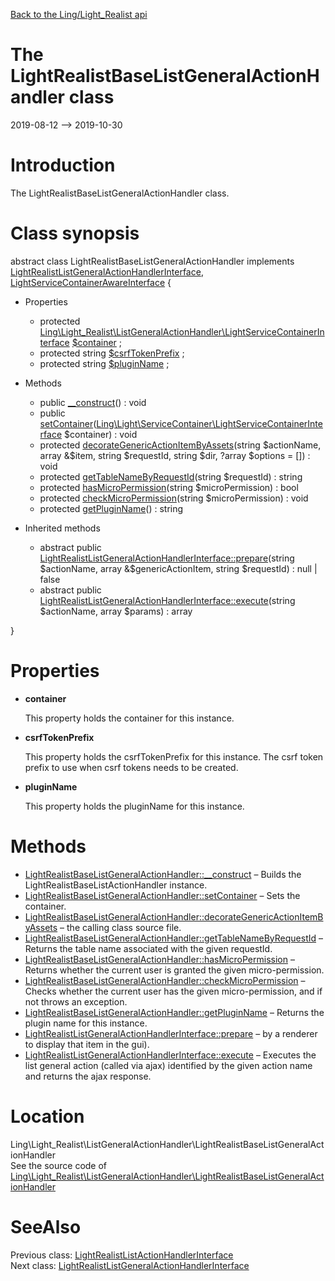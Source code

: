 [Back to the Ling/Light_Realist api](https://github.com/lingtalfi/Light_Realist/blob/master/doc/api/Ling/Light_Realist.md)



The LightRealistBaseListGeneralActionHandler class
================
2019-08-12 --> 2019-10-30






Introduction
============

The LightRealistBaseListGeneralActionHandler class.



Class synopsis
==============


abstract class <span class="pl-k">LightRealistBaseListGeneralActionHandler</span> implements [LightRealistListGeneralActionHandlerInterface](https://github.com/lingtalfi/Light_Realist/blob/master/doc/api/Ling/Light_Realist/ListGeneralActionHandler/LightRealistListGeneralActionHandlerInterface.md), [LightServiceContainerAwareInterface](https://github.com/lingtalfi/Light/blob/master/doc/api/Ling/Light/ServiceContainer/LightServiceContainerAwareInterface.md) {

- Properties
    - protected [Ling\Light_Realist\ListGeneralActionHandler\LightServiceContainerInterface](https://github.com/lingtalfi/Light/blob/master/doc/api/Ling/Light/ServiceContainer/LightServiceContainerInterface.md) [$container](#property-container) ;
    - protected string [$csrfTokenPrefix](#property-csrfTokenPrefix) ;
    - protected string [$pluginName](#property-pluginName) ;

- Methods
    - public [__construct](https://github.com/lingtalfi/Light_Realist/blob/master/doc/api/Ling/Light_Realist/ListGeneralActionHandler/LightRealistBaseListGeneralActionHandler/__construct.md)() : void
    - public [setContainer](https://github.com/lingtalfi/Light_Realist/blob/master/doc/api/Ling/Light_Realist/ListGeneralActionHandler/LightRealistBaseListGeneralActionHandler/setContainer.md)([Ling\Light\ServiceContainer\LightServiceContainerInterface](https://github.com/lingtalfi/Light/blob/master/doc/api/Ling/Light/ServiceContainer/LightServiceContainerInterface.md) $container) : void
    - protected [decorateGenericActionItemByAssets](https://github.com/lingtalfi/Light_Realist/blob/master/doc/api/Ling/Light_Realist/ListGeneralActionHandler/LightRealistBaseListGeneralActionHandler/decorateGenericActionItemByAssets.md)(string $actionName, array &$item, string $requestId, string $dir, ?array $options = []) : void
    - protected [getTableNameByRequestId](https://github.com/lingtalfi/Light_Realist/blob/master/doc/api/Ling/Light_Realist/ListGeneralActionHandler/LightRealistBaseListGeneralActionHandler/getTableNameByRequestId.md)(string $requestId) : string
    - protected [hasMicroPermission](https://github.com/lingtalfi/Light_Realist/blob/master/doc/api/Ling/Light_Realist/ListGeneralActionHandler/LightRealistBaseListGeneralActionHandler/hasMicroPermission.md)(string $microPermission) : bool
    - protected [checkMicroPermission](https://github.com/lingtalfi/Light_Realist/blob/master/doc/api/Ling/Light_Realist/ListGeneralActionHandler/LightRealistBaseListGeneralActionHandler/checkMicroPermission.md)(string $microPermission) : void
    - protected [getPluginName](https://github.com/lingtalfi/Light_Realist/blob/master/doc/api/Ling/Light_Realist/ListGeneralActionHandler/LightRealistBaseListGeneralActionHandler/getPluginName.md)() : string

- Inherited methods
    - abstract public [LightRealistListGeneralActionHandlerInterface::prepare](https://github.com/lingtalfi/Light_Realist/blob/master/doc/api/Ling/Light_Realist/ListGeneralActionHandler/LightRealistListGeneralActionHandlerInterface/prepare.md)(string $actionName, array &$genericActionItem, string $requestId) : null | false
    - abstract public [LightRealistListGeneralActionHandlerInterface::execute](https://github.com/lingtalfi/Light_Realist/blob/master/doc/api/Ling/Light_Realist/ListGeneralActionHandler/LightRealistListGeneralActionHandlerInterface/execute.md)(string $actionName, array $params) : array

}




Properties
=============

- <span id="property-container"><b>container</b></span>

    This property holds the container for this instance.
    
    

- <span id="property-csrfTokenPrefix"><b>csrfTokenPrefix</b></span>

    This property holds the csrfTokenPrefix for this instance.
    The csrf token prefix to use when csrf tokens needs to be created.
    
    

- <span id="property-pluginName"><b>pluginName</b></span>

    This property holds the pluginName for this instance.
    
    



Methods
==============

- [LightRealistBaseListGeneralActionHandler::__construct](https://github.com/lingtalfi/Light_Realist/blob/master/doc/api/Ling/Light_Realist/ListGeneralActionHandler/LightRealistBaseListGeneralActionHandler/__construct.md) &ndash; Builds the LightRealistBaseListActionHandler instance.
- [LightRealistBaseListGeneralActionHandler::setContainer](https://github.com/lingtalfi/Light_Realist/blob/master/doc/api/Ling/Light_Realist/ListGeneralActionHandler/LightRealistBaseListGeneralActionHandler/setContainer.md) &ndash; Sets the container.
- [LightRealistBaseListGeneralActionHandler::decorateGenericActionItemByAssets](https://github.com/lingtalfi/Light_Realist/blob/master/doc/api/Ling/Light_Realist/ListGeneralActionHandler/LightRealistBaseListGeneralActionHandler/decorateGenericActionItemByAssets.md) &ndash; the calling class source file.
- [LightRealistBaseListGeneralActionHandler::getTableNameByRequestId](https://github.com/lingtalfi/Light_Realist/blob/master/doc/api/Ling/Light_Realist/ListGeneralActionHandler/LightRealistBaseListGeneralActionHandler/getTableNameByRequestId.md) &ndash; Returns the table name associated with the given requestId.
- [LightRealistBaseListGeneralActionHandler::hasMicroPermission](https://github.com/lingtalfi/Light_Realist/blob/master/doc/api/Ling/Light_Realist/ListGeneralActionHandler/LightRealistBaseListGeneralActionHandler/hasMicroPermission.md) &ndash; Returns whether the current user is granted the given micro-permission.
- [LightRealistBaseListGeneralActionHandler::checkMicroPermission](https://github.com/lingtalfi/Light_Realist/blob/master/doc/api/Ling/Light_Realist/ListGeneralActionHandler/LightRealistBaseListGeneralActionHandler/checkMicroPermission.md) &ndash; Checks whether the current user has the given micro-permission, and if not throws an exception.
- [LightRealistBaseListGeneralActionHandler::getPluginName](https://github.com/lingtalfi/Light_Realist/blob/master/doc/api/Ling/Light_Realist/ListGeneralActionHandler/LightRealistBaseListGeneralActionHandler/getPluginName.md) &ndash; Returns the plugin name for this instance.
- [LightRealistListGeneralActionHandlerInterface::prepare](https://github.com/lingtalfi/Light_Realist/blob/master/doc/api/Ling/Light_Realist/ListGeneralActionHandler/LightRealistListGeneralActionHandlerInterface/prepare.md) &ndash; by a renderer to display that item in the gui).
- [LightRealistListGeneralActionHandlerInterface::execute](https://github.com/lingtalfi/Light_Realist/blob/master/doc/api/Ling/Light_Realist/ListGeneralActionHandler/LightRealistListGeneralActionHandlerInterface/execute.md) &ndash; Executes the list general action (called via ajax) identified by the given action name and returns the ajax response.





Location
=============
Ling\Light_Realist\ListGeneralActionHandler\LightRealistBaseListGeneralActionHandler<br>
See the source code of [Ling\Light_Realist\ListGeneralActionHandler\LightRealistBaseListGeneralActionHandler](https://github.com/lingtalfi/Light_Realist/blob/master/ListGeneralActionHandler/LightRealistBaseListGeneralActionHandler.php)



SeeAlso
==============
Previous class: [LightRealistListActionHandlerInterface](https://github.com/lingtalfi/Light_Realist/blob/master/doc/api/Ling/Light_Realist/ListActionHandler/LightRealistListActionHandlerInterface.md)<br>Next class: [LightRealistListGeneralActionHandlerInterface](https://github.com/lingtalfi/Light_Realist/blob/master/doc/api/Ling/Light_Realist/ListGeneralActionHandler/LightRealistListGeneralActionHandlerInterface.md)<br>
